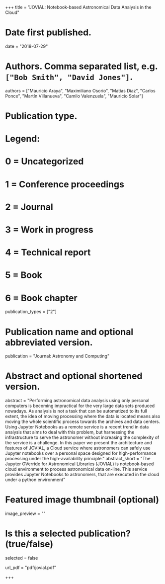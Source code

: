 +++
title = "JOVIAL: Notebook-based Astronomical Data Analysis in the Cloud"

# Date first published.
date = "2018-07-29"

# Authors. Comma separated list, e.g. `["Bob Smith", "David Jones"]`.
authors = ["Mauricio Araya", "Maximiliano Osorio", "Matías Díaz", "Carlos Ponce", "Martín Villanueva", "Camilo Valenzuela",  "Mauricio Solar"]
# Publication type.
# Legend:
# 0 = Uncategorized
# 1 = Conference proceedings
# 2 = Journal
# 3 = Work in progress
# 4 = Technical report
# 5 = Book
# 6 = Book chapter
publication_types = ["2"]

# Publication name and optional abbreviated version.
publication = "Journal: Astronomy and Computing"

# Abstract and optional shortened version.
abstract = "Performing astronomical data analysis using only personal computers is becoming impractical for the very large data sets produced nowadays. As analysis is not a task that can be automatized to its full extent, the idea of moving processing where the data is located means also moving the whole scientific process towards the archives and data centers. Using Jupyter Notebooks as a remote service is a recent trend in data analysis that aims to deal with this problem, but harnessing the infrastructure to serve the astronomer without increasing the complexity of the service is a challenge. In this paper we present the architecture and features of JOVIAL, a Cloud service where astronomers can safely use Jupyter notebooks over a personal space designed for high-performance processing under the high-availability principle."
abstract_short = "The Jupyter OVerride for Astronomical Libraries (JOVIAL) is notebook-based cloud environment to process astronomical data on-line. This service provides Jupyter Notebooks to astronomers, that are executed in the cloud under a python environment"

# Featured image thumbnail (optional)
image_preview = ""

# Is this a selected publication? (true/false)
selected = false

url_pdf = "pdf/jovial.pdf"

+++
